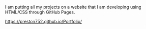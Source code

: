 I am putting all my projects on a website that I am developing using HTML/CSS through GitHub Pages.

https://preston752.github.io/Portfolio/
